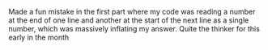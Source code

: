 Made a fun mistake in the first part where my code was reading a number at the end of one line and another at the start of the next line as a single number, which was massively inflating my answer. Quite the thinker for this early in the month